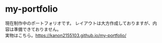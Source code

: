 # my-portfolio
現在制作中のポートフォリオです。
レイアウトは大方作成しておりますが、内容は準備できておりません。<br>
実物はこちら。https://kanon2155103.github.io/my-portfolio/
